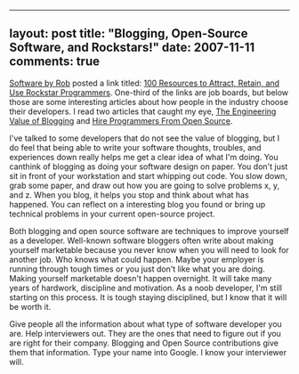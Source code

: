 
---
layout: post
title: "Blogging, Open-Source Software, and Rockstars!"
date: 2007-11-11
comments: true
---


[Software by Rob][1] posted a link titled: [100 Resources to Attract, Retain, and Use Rockstar Programmers][2]. One-third of the links are job boards, but below those are some interesting articles about how 
people in the industry choose their developers. I read two articles that caught my eye, 
[The Engineering Value of Blogging][3] and [Hire Programmers From Open Source][4].

I've talked to some developers that do not see the value of blogging, but I do feel that being able to 
write your software thoughts, troubles, and experiences down really helps me get a clear idea of what I'm 
doing. You canthink of blogging as doing your software design on paper. You don't just sit in front of 
your workstation and start whipping out code. You slow down, grab some paper, and draw out how you are 
going to solve problems x, y, and z. When you blog, it helps you stop and think about what has happened.
You can reflect on a interesting blog you found or bring up technical problems in your current open-source 
project. 

Both blogging and open source software are techniques to improve yourself as a developer. Well-known 
software bloggers often write about making yourself marketable because you never know when you will need 
to look for another job. Who knows what could happen. Maybe your employer is running through tough times 
or you just don't like what you are doing. Making yourself marketable doesn't happen overnight. It will 
take many years of hardwork, discipline and motivation. As a noob developer, I'm still starting on this 
process. It is tough staying disciplined, but I know that it will be worth it.

Give people all the information about what type of software developer you are. Help interviewers out. They are the ones that need to figure out if you are right for their company. Blogging and Open Source 
contributions give them that information. Type your name into Google. I know your interviewer will.


  [1]: http://www.softwarebyrob.com/
  [2]: http://www.hrworld.com/features/100-resources-rockstar-programmers-101507/
  [3]: http://krgreenlee.blogspot.com/2006/04/business-engineering-value-of-blogging.html
  [4]: http://linux.sys-con.com/read/173453.htm
